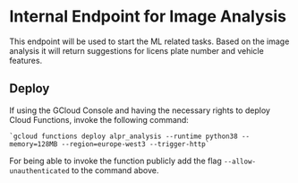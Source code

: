 # Internal Endpoint for Image Analysis

This endpoint will be used to start the ML related tasks. Based on the image analysis it will return suggestions for licens plate number and vehicle features.

## Deploy

If using the GCloud Console and having the necessary rights to deploy Cloud Functions,
invoke the following command:

    `gcloud functions deploy alpr_analysis --runtime python38 --memory=128MB --region=europe-west3 --trigger-http`
    
For being able to invoke the function publicly add the flag `--allow-unauthenticated` to the command above.